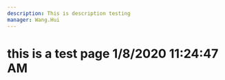 ```yaml
---
description: This is description testing
manager: Wang.Hui
---
```

# this is a test page 1/8/2020 11:24:47 AM